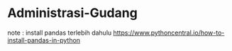 # Administrasi-Gudang

note : install pandas terlebih dahulu
https://www.pythoncentral.io/how-to-install-pandas-in-python
